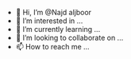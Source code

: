 - 👋 Hi, I’m @Najd aljboor
- 👀 I’m interested in ...
- 🌱 I’m currently learning ...
- 💞️ I’m looking to collaborate on ...
- 📫 How to reach me ...

<!---
Najd-aljboor/Najd-aljboor is a ✨ special ✨ repository because its `README.md` (this file) appears on your GitHub profile.
You can click the Preview link to take a look at your changes.
--->
